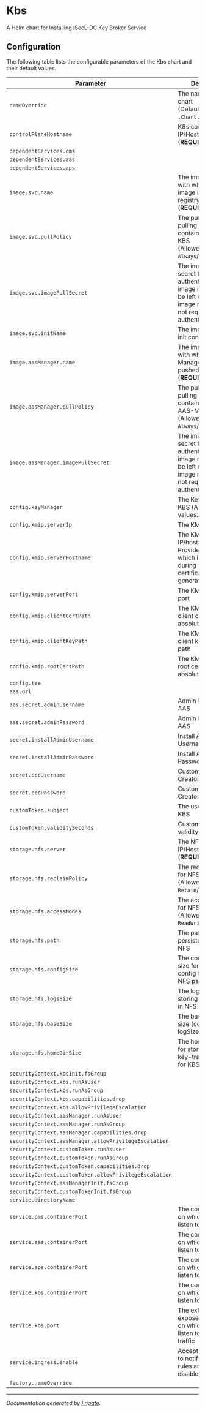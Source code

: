 
Kbs
===========

A Helm chart for Installing ISecL-DC Key Broker Service


## Configuration

The following table lists the configurable parameters of the Kbs chart and their default values.

| Parameter                | Description             | Default        |
| ------------------------ | ----------------------- | -------------- |
| `nameOverride` | The name for KBS chart<br> (Default: `.Chart.Name`) | `""` |
| `controlPlaneHostname` | K8s control plane IP/Hostname<br> (**REQUIRED**) | `"<user input>"` |
| `dependentServices.cms` |  | `"cms"` |
| `dependentServices.aas` |  | `"aas"` |
| `dependentServices.aps` |  | `"aps"` |
| `image.svc.name` | The image name with which KBS image is pushed to registry<br> (**REQUIRED**) | `"<user input>"` |
| `image.svc.pullPolicy` | The pull policy for pulling from container registry for KBS<br> (Allowed values: `Always`/`IfNotPresent`) | `"Always"` |
| `image.svc.imagePullSecret` | The image pull secret for authenticating with image registry, can be left empty if image registry does not require authentication | `null` |
| `image.svc.initName` | The image name of init container | `"<user input>"` |
| `image.aasManager.name` | The image name with which AAS-Manager image is pushed to registry<br> (**REQUIRED**) | `"<user input>"` |
| `image.aasManager.pullPolicy` | The pull policy for pulling from container registry for AAS-Manager<br> (Allowed values: `Always`/`IfNotPresent`) | `"Always"` |
| `image.aasManager.imagePullSecret` | The image pull secret for authenticating with image registry, can be left empty if image registry does not require authentication | `null` |
| `config.keyManager` | The Key manager for KBS (Allowed values: `kmip`) | `"kmip"` |
| `config.kmip.serverIp` | The KMIP server IP | `"<user input>"` |
| `config.kmip.serverHostname` | The KMIP server IP/hostname. Provide same value which is provided during KMIP certificate generation. | `"<user input>"` |
| `config.kmip.serverPort` | The KMIP server port | `"<user input>"` |
| `config.kmip.clientCertPath` | The KMIP server client certificate absolute path | `"/etc/pykmip/certs/client_certificate.pem"` |
| `config.kmip.clientKeyPath` | The KMIP server client key absolute path | `"/etc/pykmip/certs/client_key.pem"` |
| `config.kmip.rootCertPath` | The KMIP server root certificate absolute path | `"/etc/pykmip/certs/root_certificate.pem"` |
| `config.tee` |  | `false` |
| `aas.url` |  | `"<user input>"` |
| `aas.secret.adminUsername` | Admin Username for AAS | `"<user input>"` |
| `aas.secret.adminPassword` | Admin Password for AAS | `"<user input>"` |
| `secret.installAdminUsername` | Install Admin Username for KBS | `"<user input>"` |
| `secret.installAdminPassword` | Install Admin Password for KBS | `"<user input>"` |
| `secret.cccUsername` | Custom Claims Creator Username | `"<user input>"` |
| `secret.cccPassword` | Custom Claims Creator Password | `"<user input>"` |
| `customToken.subject` | The username for KBS | `"kbs"` |
| `customToken.validitySeconds` | Custom Token validity in seconds | `"31536000"` |
| `storage.nfs.server` | The NFS Server IP/Hostname<br> (**REQUIRED**) | `"<user input>"` |
| `storage.nfs.reclaimPolicy` | The reclaim policy for NFS<br> (Allowed values: `Retain`/) | `"Retain"` |
| `storage.nfs.accessModes` | The access modes for NFS<br> (Allowed values: `ReadWriteMany`) | `"ReadWriteMany"` |
| `storage.nfs.path` | The path for storing persistent data on NFS | `"/mnt/nfs_share"` |
| `storage.nfs.configSize` | The configuration size for storing config for KBS in NFS path | `"10Mi"` |
| `storage.nfs.logsSize` | The logs size for storing logs for KBS in NFS path | `"1Gi"` |
| `storage.nfs.baseSize` | The base volume size (configSize + logSize) | `"1.1Gi"` |
| `storage.nfs.homeDirSize` | The home dir size for storing keys and key-transfer-policy for KBS in NFS path | `"10Mi"` |
| `securityContext.kbsInit.fsGroup` |  | `1001` |
| `securityContext.kbs.runAsUser` |  | `1001` |
| `securityContext.kbs.runAsGroup` |  | `1001` |
| `securityContext.kbs.capabilities.drop` |  | `["all"]` |
| `securityContext.kbs.allowPrivilegeEscalation` |  | `false` |
| `securityContext.aasManager.runAsUser` |  | `1001` |
| `securityContext.aasManager.runAsGroup` |  | `1001` |
| `securityContext.aasManager.capabilities.drop` |  | `["all"]` |
| `securityContext.aasManager.allowPrivilegeEscalation` |  | `false` |
| `securityContext.customToken.runAsUser` |  | `1001` |
| `securityContext.customToken.runAsGroup` |  | `1001` |
| `securityContext.customToken.capabilities.drop` |  | `["all"]` |
| `securityContext.customToken.allowPrivilegeEscalation` |  | `false` |
| `securityContext.aasManagerInit.fsGroup` |  | `1001` |
| `securityContext.customTokenInit.fsGroup` |  | `1001` |
| `service.directoryName` |  | `"kbs"` |
| `service.cms.containerPort` | The containerPort on which CMS can listen to traffic | `8445` |
| `service.aas.containerPort` | The containerPort on which AAS can listen to traffic | `8444` |
| `service.aps.containerPort` | The containerPort on which APS can listen to traffic | `5443` |
| `service.kbs.containerPort` | The containerPort on which KBS can listen to traffic | `9443` |
| `service.kbs.port` | The externally exposed NodePort on which KBS can listen to external traffic | `30448` |
| `service.ingress.enable` | Accept true or false to notify ingress rules are enable or disabled | `false` |
| `factory.nameOverride` |  | `""` |



---
_Documentation generated by [Frigate](https://frigate.readthedocs.io)._

